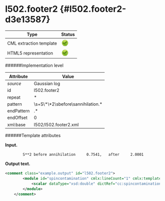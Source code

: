 # l502.footer2 {#l502.footer2-d3e13587}


| Type                                                                                                                                                | Status                                                                                                                                              |
|----|----|
| CML extraction template                                                                                                                             | ![](/imgs/Total.png)                                                                                                                                |
| HTML5 representation                                                                                                                                | ![](/imgs/Total.png)                                                                                                                                |

######Implementation level

| Attribute                                                                                                                                           | Value                                                                                                                                               |
|----|----|
| *source*                                                                                                                                            | Gaussian log                                                                                                                                        |
| id                                                                                                                                                  | l502.footer2                                                                                                                                        |
| repeat                                                                                                                                              | \*                                                                                                                                                  |
| pattern                                                                                                                                             | \\s+S\\\*\\\*2\\sbefore\\sannihilation.\*                                                                                                           |
| endPattern                                                                                                                                          | .\*                                                                                                                                                 |
| endOffset                                                                                                                                           | 0                                                                                                                                                   |
| xml:base                                                                                                                                            | l502/l502.footer2.xml                                                                                                                               |

######Template attributes

**Input.**

            S**2 before annihilation     0.7541,   after     2.0001
        

**Output text.**

```xml
<comment class="example.output" id="l502.footer2">
        <module id="spincontamination" cmlx:lineCount="1" cmlx:templateRef="l502.footer2">
            <scalar dataType="xsd:double" dictRef="cc:spincontamination">0.7541</scalar>
        </module>
    </comment>
```
